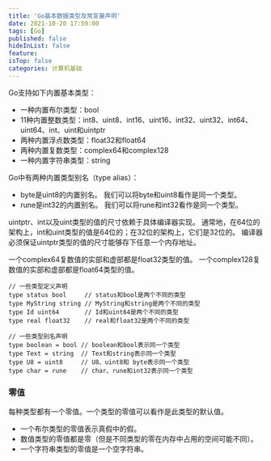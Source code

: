 ```yaml
---
title: 'Go基本数据类型及常变量声明'
date: 2021-10-20 17:59:00
tags: [Go]
published: false
hideInList: false
feature: 
isTop: false
categories: 计算机基础
---
```

Go支持如下内置基本类型：

* 一种内置布尔类型：bool
* 11种内置整数类型：int8、uint8、int16、uint16、int32、uint32、int64、uint64、int、uint和uintptr
* 两种内置浮点数类型：float32和float64
* 两种内置复数类型：complex64和complex128
* 一种内置字符串类型：string

Go中有两种内置类型别名（type alias）：

* byte是uint8的内置别名。 我们可以将byte和uint8看作是同一个类型。
* rune是int32的内置别名。 我们可以将rune和int32看作是同一个类型。

 uintptr、int以及uint类型的值的尺寸依赖于具体编译器实现。 通常地，在64位的架构上，int和uint类型的值是64位的；在32位的架构上，它们是32位的。 编译器必须保证uintptr类型的值的尺寸能够存下任意一个内存地址。

一个complex64复数值的实部和虚部都是float32类型的值。 一个complex128复数值的实部和虚部都是float64类型的值。 

```
// 一些类型定义声明
type status bool     // status和bool是两个不同的类型
type MyString string // MyString和string是两个不同的类型
type Id uint64       // Id和uint64是两个不同的类型
type real float32    // real和float32是两个不同的类型

// 一些类型别名声明
type boolean = bool // boolean和bool表示同一个类型
type Text = string  // Text和string表示同一个类型
type U8 = uint8     // U8、uint8和 byte表示同一个类型
type char = rune    // char、rune和int32表示同一个类型
```

### 零值
每种类型都有一个零值。一个类型的零值可以看作是此类型的默认值。

* 一个布尔类型的零值表示真假中的假。
* 数值类型的零值都是零（但是不同类型的零在内存中占用的空间可能不同）。
* 一个字符串类型的零值是一个空字符串。

